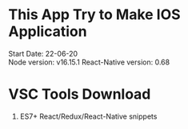 # This App Try to Make IOS Application 
Start Date: 22-06-20<br>
Node version: v16.15.1
React-Native version: 0.68

# VSC Tools Download
1. ES7+ React/Redux/React-Native snippets